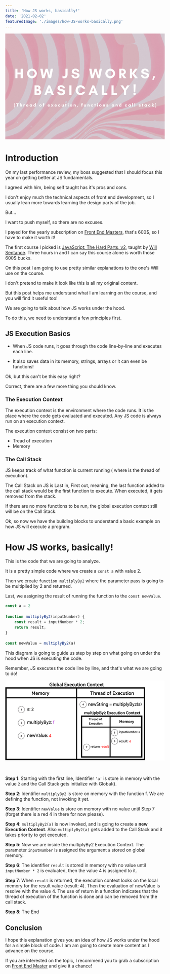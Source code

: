 ```yaml
---
title: 'How JS works, basically!'
date: '2021-02-02'
featuredImage: './images/how-JS-works-basically.png'
---
```


![How JS works, basically!](images/how-JS-works-basically.png)

# Introduction

On my last performance review, my boss suggested that I should focus this year on getting better at JS fundamentals.

I agreed with him, being self taught has it's pros and cons.

I don't enjoy much the technical aspects of front end development, so I usually lean more towards learning the design parts of the job.

But...

I want to push myself, so there are no excuses.

I payed for the yearly subscription on [Front End Masters](https://frontendmasters.com/), that's 600$, so I have to make it worth it!

The first course I picked is [JavaScript: The Hard Parts, v2](https://frontendmasters.com/courses/javascript-hard-parts-v2), taught by [Will Sentance](https://frontendmasters.com/teachers/will-sentance/).
Three hours in and I can say this course alone is worth those 600$ bucks.

On this post I am going to use pretty similar explanations to the one's Will use on the course.

I don't pretend to make it look like this is all my original content.

But this post helps me understand what I am learning on the course, and you will find it useful too!

We are going to talk about how JS works under the hood.

To do this, we need to understand a few principles first.

## JS Execution Basics

- When JS code runs, it goes through the code line-by-line and executes each line.

- It also saves data in its memory, strings, arrays or it can even be functions!

Ok, but this can't be this easy right?

Correct, there are a few more thing you should know.

### The Execution Context

The execution context is the environment where the code runs. It is the place where the code gets evaluated and executed.
Any JS code is always run on an execution context.

The execution context consist on two parts:

- Tread of execution
- Memory

### The Call Stack

JS keeps track of what function is current running ( where is the thread of execution).

The Call Stack on JS is Last in, First out, meaning, the last function added to the call stack would be the first function to execute.
When executed, it gets removed from the stack.

If there are no more functions to be run, the global execution context still will be on the Call Stack.

Ok, so now we have the building blocks to understand a basic example on how JS will execute a program.

# How JS works, basically!

This is the code that we are going to analyze.

It is a pretty simple code where we create a `const a` with value 2.

Then we create `function multiplyBy2` where the parameter pass is going to be multiplied by 2 and returned. 

Last, we assigning the result of running the function to the `const newValue`.


```javascript
const a = 2

function multiplyBy2(inputNumber) {
    const result = inputNumber * 2;
    return result;
}

const newValue = multiplyBy2(a)
```

This diagram is going to guide us step by step on what going on under the hood when JS is executing the code.

Remember, JS executes the code line by line, and that's what we are going to do!


![Execution Context!](images/executioncontext.png)

<br/>

<b>Step 1</b>: Starting with the first line, Identifier `'a'` is store in memory with the value `2` and the Call Stack gets initialize with Global().

<b>Step 2</b>: Identifier `multiplyBy2` is store on memory with the function f. We are defining the function, not invoking it yet.

<b>Step 3</b>: Identifier `newValue` is store on memory with no value until Step 7 (forget there is a red 4 in there for now please).

<b>Step 4</b>: `multiplyBy2(a)` is now invoked, and is going to
create a <b>new Execution Context</b>. 
Also `multiplyBy2(a)` gets added to the Call Stack and it takes priority to get executed.

<b>Step 5</b>: Now we are inside the multiplyBy2 Execution Context. The parameter `inputNumber` is assigned the argument `a` stored on global memory.

<b>Step 6</b>: The identifier `result` is stored in memory with no value until `inputNumber * 2` is evaluated, then the value 4 is assigned to it.

<b>Step 7</b>: When `result` is returned, the execution context looks on the local memory for the result value (result: 4). Then the evaluation of newValue is resolve with the value 4. The use of return in a function indicates that the thread of execution of the function is done and can be removed from the call stack.

<b>Step 8</b>: The End

## Conclusion

I hope this explanation gives you an idea of how JS works under the hood for a simple block of code. I am am going to create more content as I advance on the course.

If you are interested on the topic, I recommend you to grab a subscription on [Front End Master](https://frontendmasters.com/) and give it a chance!

